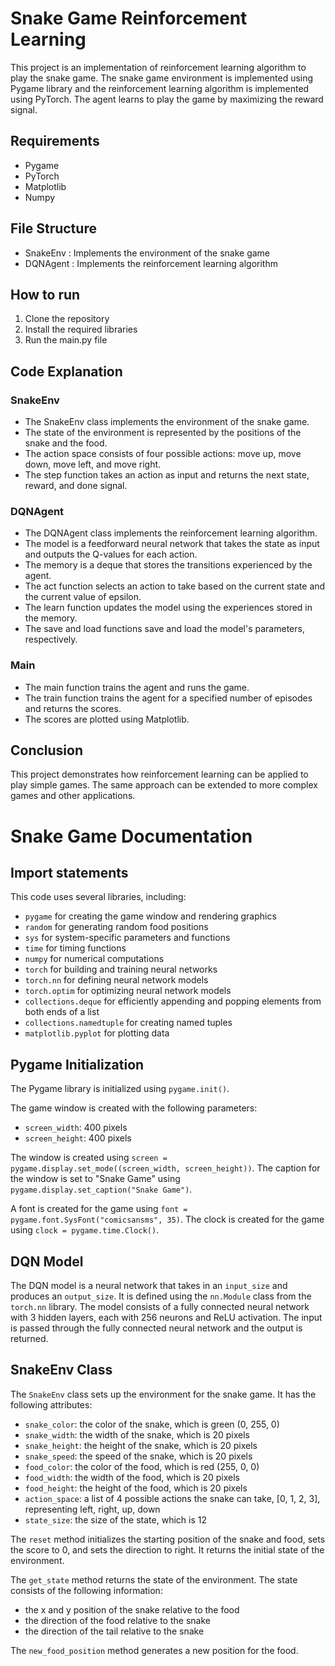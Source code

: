 # Snake Game Reinforcement Learning

This project is an implementation of reinforcement learning algorithm to play the snake game. The snake game environment is implemented using Pygame library and the reinforcement learning algorithm is implemented using PyTorch. The agent learns to play the game by maximizing the reward signal.

## Requirements
- Pygame
- PyTorch
- Matplotlib
- Numpy

## File Structure
- SnakeEnv : Implements the environment of the snake game
- DQNAgent : Implements the reinforcement learning algorithm

## How to run
1. Clone the repository
2. Install the required libraries
3. Run the main.py file

## Code Explanation
### SnakeEnv
- The SnakeEnv class implements the environment of the snake game.
- The state of the environment is represented by the positions of the snake and the food.
- The action space consists of four possible actions: move up, move down, move left, and move right.
- The step function takes an action as input and returns the next state, reward, and done signal.

### DQNAgent
- The DQNAgent class implements the reinforcement learning algorithm.
- The model is a feedforward neural network that takes the state as input and outputs the Q-values for each action.
- The memory is a deque that stores the transitions experienced by the agent.
- The act function selects an action to take based on the current state and the current value of epsilon.
- The learn function updates the model using the experiences stored in the memory.
- The save and load functions save and load the model's parameters, respectively.

### Main
- The main function trains the agent and runs the game.
- The train function trains the agent for a specified number of episodes and returns the scores.
- The scores are plotted using Matplotlib.

## Conclusion
This project demonstrates how reinforcement learning can be applied to play simple games. The same approach can be extended to more complex games and other applications.


# Snake Game Documentation

## Import statements
This code uses several libraries, including:
- `pygame` for creating the game window and rendering graphics
- `random` for generating random food positions
- `sys` for system-specific parameters and functions
- `time` for timing functions
- `numpy` for numerical computations
- `torch` for building and training neural networks
- `torch.nn` for defining neural network models
- `torch.optim` for optimizing neural network models
- `collections.deque` for efficiently appending and popping elements from both ends of a list
- `collections.namedtuple` for creating named tuples
- `matplotlib.pyplot` for plotting data

## Pygame Initialization
The Pygame library is initialized using `pygame.init()`.

The game window is created with the following parameters:
- `screen_width`: 400 pixels
- `screen_height`: 400 pixels

The window is created using `screen = pygame.display.set_mode((screen_width, screen_height))`.
The caption for the window is set to "Snake Game" using `pygame.display.set_caption("Snake Game")`.

A font is created for the game using `font = pygame.font.SysFont("comicsansms", 35)`.
The clock is created for the game using `clock = pygame.time.Clock()`.

## DQN Model
The DQN model is a neural network that takes in an `input_size` and produces an `output_size`.
It is defined using the `nn.Module` class from the `torch.nn` library.
The model consists of a fully connected neural network with 3 hidden layers, each with 256 neurons and ReLU activation.
The input is passed through the fully connected neural network and the output is returned.

## SnakeEnv Class
The `SnakeEnv` class sets up the environment for the snake game.
It has the following attributes:
- `snake_color`: the color of the snake, which is green (0, 255, 0)
- `snake_width`: the width of the snake, which is 20 pixels
- `snake_height`: the height of the snake, which is 20 pixels
- `snake_speed`: the speed of the snake, which is 20 pixels
- `food_color`: the color of the food, which is red (255, 0, 0)
- `food_width`: the width of the food, which is 20 pixels
- `food_height`: the height of the food, which is 20 pixels
- `action_space`: a list of 4 possible actions the snake can take, [0, 1, 2, 3], representing left, right, up, down
- `state_size`: the size of the state, which is 12

The `reset` method initializes the starting position of the snake and food, sets the score to 0, and sets the direction to right.
It returns the initial state of the environment.

The `get_state` method returns the state of the environment.
The state consists of the following information:
- the x and y position of the snake relative to the food
- the direction of the food relative to the snake
- the direction of the tail relative to the snake

The `new_food_position` method generates a new position for the food.

